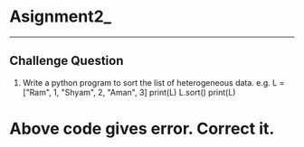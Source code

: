 # Asignment2_
-----------------------------------------------------------------------------------------------------------------------------
Challenge Question
-----------------------------------------------------------------------------------------------------------------------------
1. Write a python program to sort the list of heterogeneous data.
e.g.
L = ["Ram", 1, "Shyam", 2, "Aman", 3]
print(L)
L.sort()
print(L)
# Above code gives error. Correct it.
